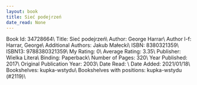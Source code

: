 ```yaml
---
layout: book
title: Sieć podejrzeń
date_read: None
---
```


Book Id: 34728664\ 
Title: Sieć podejrzeń\ 
Author: George Harrar\ 
Author l-f: Harrar, George\ 
Additional Authors: Jakub Małecki\ 
ISBN: 8380321359\ 
ISBN13: 9788380321359\ 
My Rating: 0\ 
Average Rating: 3.35\ 
Publisher: Wielka Litera\ 
Binding: Paperback\ 
Number of Pages: 320\ 
Year Published: 2017\ 
Original Publication Year: 2003\ 
Date Read: \ 
Date Added: 2021/01/18\ 
Bookshelves: kupka-wstydu\ 
Bookshelves with positions: kupka-wstydu (#2119)\ 

